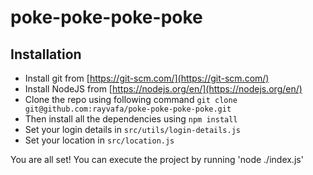 # poke-poke-poke-poke

## Installation
* Install git from [https://git-scm.com/](https://git-scm.com/)
* Install NodeJS from [https://nodejs.org/en/](https://nodejs.org/en/)
* Clone the repo using following command `git clone git@github.com:rayvafa/poke-poke-poke-poke.git`
* Then install all the dependencies using `npm install`
* Set your login details in `src/utils/login-details.js`
* Set your location in `src/location.js`


You are all set!
You can execute the project by running 'node ./index.js'

